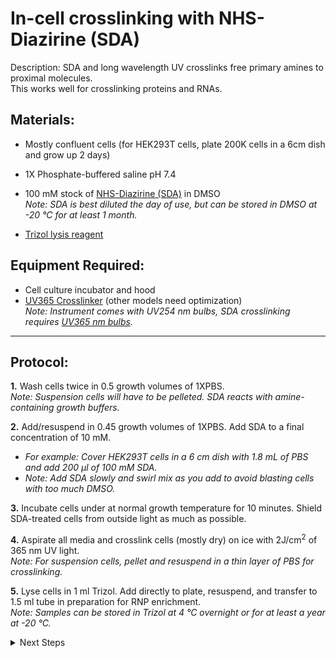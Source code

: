 In-cell crosslinking with NHS-Diazirine (SDA)
================================================================================
Description: SDA and long wavelength UV crosslinks free primary amines to proximal molecules. <br/> This works well for crosslinking proteins and RNAs.

Materials:
--------------------------------------------------------------------------------
  * Mostly confluent cells (for HEK293T cells, plate 200K cells in a 6cm dish and grow up 2 days) 
  
  * 1X Phosphate-buffered saline pH 7.4
  
  * 100 mM stock of [NHS-Diazirine (SDA)](https://www.thermofisher.com/order/catalog/product/26167#/26167) in DMSO<br/>_Note: SDA is best diluted the day of use, but can be stored in DMSO at -20 °C for at least 1 month._
  
  * [Trizol lysis reagent](https://www.thermofisher.com/order/catalog/product/15596026#/15596026) 
     
Equipment Required:
--------------------------------------------------------------------------------
  * Cell culture incubator and hood
  * [UV365 Crosslinker](https://www.fishersci.com/shop/products/fisher-scientific-uv-crosslinker-ah-4/13245221) (other models need optimization)<br/>_Note: Instrument comes with UV254 nm bulbs, SDA crosslinking requires [UV365 nm bulbs](https://www.fishersci.com/shop/products/fisher-scientific-uv-crosslinker-ah-4/13245225)._

<!-- Use <br/> to fill in first page -->

___
Protocol:
--------------------------------------------------------------------------------

**1.** Wash cells twice in 0.5 growth volumes of 1XPBS.<br/>_Note: Suspension cells will have to be pelleted. SDA reacts with amine-containing growth buffers._

**2.** Add/resuspend in 0.45 growth volumes of 1XPBS. Add SDA to a final concentration of 10 mM.
  * _For example: Cover HEK293T cells in a 6 cm dish with 1.8 mL of PBS and add 200 µl of 100 mM SDA._
  * _Note: Add SDA slowly and swirl mix as you add to avoid blasting cells with too much DMSO._ 
    
**3.** Incubate cells under at normal growth temperature for 10 minutes. Shield SDA-treated cells from outside light as much as possible.
  
**4.** Aspirate all media and crosslink cells (mostly dry) on ice with 2J/cm<sup>2</sup> of 365 nm UV light.<br/>_Note: For suspension cells, pellet and resuspend in a thin layer of PBS for crosslinking._

**5.** Lyse cells in 1 ml Trizol. Add directly to plate, resuspend, and transfer to 1.5 ml tube in preparation for RNP enrichment.<br/>_Note: Samples can be stored in Trizol at 4 °C overnight or for at least a year at -20 °C._

<!-- The text below creates dropdown lists for links to next steps or hyperlinks -->

<details>
  <summary>Next Steps</summary>

</p> <a href="./OOPS-RNP.md">
OOPS RNP enrichment</a>

</p> <a href="../Mutational-Profiling/MaP-RT-Marathon.md">
MaP with Marathon RT</a>

</p> <a href="../NGS/Second-Strand-Synthesis.md">
Second-Strand Synthesis</a>

</p> <a href="../NGS/Two-Step-PCR-Library.md">
2-step PCR library generation </a>

</details>
